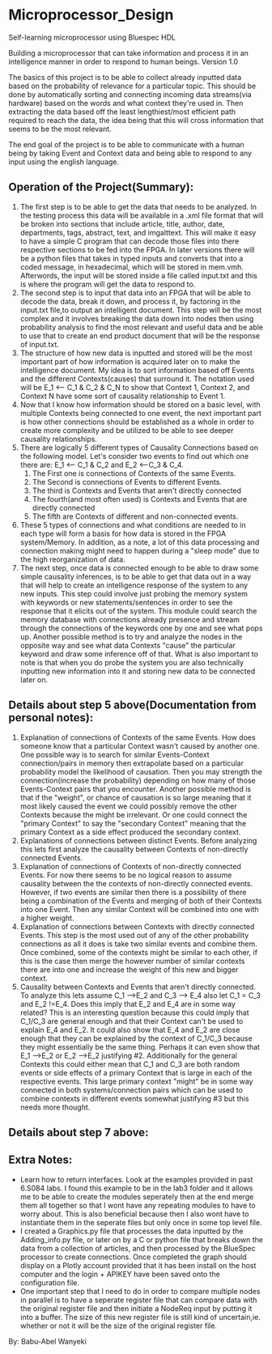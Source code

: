# Microprocessor_Design
Self-learning microprocessor using Bluespec HDL

Building a microprocessor that can take information and process it in an intelligence manner in order to respond to human beings. Version 1.0

The basics of this project is to be able to collect already inputted data based on the probability of relevance for a particular topic. This should be done by automatically sorting and connecting incoming data streams(via hardware) based on the words and what context they're used in. Then extracting the data based off the least lengthiest/most efficient path required to reach the data, the idea being that this will cross information that seems to be the most relevant.

The end goal of the project is to be able to communicate with a human being by taking Event and Context data and being able to respond to any input using the english language.



## Operation of the Project(Summary):
  1. The first step is to be able to get the data that needs to be analyzed. In the testing process this data will be available
  in a .xml file format that will be broken into sections that include article, title, author, date, departments, tags, abstract,
  text, and imgalttext. This will make it easy to have a simple C program that can decode those files into there respective sections to be fed into the FPGA. In later versions there will be a python files that takes in typed inputs and converts that into a coded message, in hexadecimal, which will be stored in mem.vmh. Afterwords, the input will be stored inside a file called input.txt and this is where the program will get the data to respond to.
  2. The second step is to input that data into an FPGA that will be able to decode the data, break it down, and process it, by factoring in the input.txt file,to output an intelligent document. This step will be the most complex and it involves breaking the data down into nodes
  then using probability analysis to find the most relevant and useful data and be able to use that to create an end product document that will be the response of input.txt.
  3. The structure of how new data is inputted and stored will be the most important part of how information is acquired later on to make the intelligence document. My idea is to sort information based off Events and the different Contexts(causes) that surround it. The notation used will be E_1 <-- C_1 & C_2 & C_N to show that Context 1, Context 2, and Context N have some sort of causality relationship to Event 1.
  4. Now that I know how information should be stored on a basic level, with multiple Contexts being connected to one event, the next important part is how other connections should be established as a whole in order to create more complexity and be utilized to be able to see deeper causality relationships.
  5. There are logically 5 different types of Causality Connections based on the following model. Let's consider two events to find out which one there are: E_1 <-- C_1 & C_2 and E_2 <--C_3 & C_4.
      1. The First one is connections of Contexts of the same Events.
      2. The Second is connections of Events to different Events.
      3. The third is Contexts and Events that aren't directly connected
      4. The fourth(and most often used) is Contexts and Events that are directly connected
      5. The fifth are Contexts of different and non-connected events.
  6. These 5 types of connections and what conditions are needed to in each type will form a basis for how data is stored in the FPGA system/Memory. In addition, as a note, a lot of this data processing and connection making might need to happen during a "sleep mode" due to the high reorganization of data.
  7. The next step, once data is connected enough to be able to draw some simple causality inferences, is to be able to get that data out in a way that will help to create an intelligence response of the system to any new inputs. This step could involve just probing the memory system with keywords or new statements/sentences in order to see the response that it elicits out of the system. This module could search the memory database with connections already presence and stream through the connections of the keywords one by one and see what pops up. Another possible method is to try and analyze the nodes in the opposite way and see what data Contexts "cause" the particular keyword and draw some inference off of that. What is also important to note is that when you do probe the system you are also technically inputting new information into it and storing new data to be connected later on.


## Details about step 5 above(Documentation from personal notes):
1. Explanation of connections of Contexts of the same Events. How does someone know that a particular Context wasn't caused by another one. One possible way is to search for similar Events-Context connection/pairs in memory then extrapolate based on a particular probability model the likelihood of causation. Then you may strength the connection(increase the probability) depending on how many of those Events-Context pairs that you encounter.
Another possible method is that if the "weight", or chance of causation is so large meaning that it most likely caused the event we could possibly remove the other Contexts because the might be irrelevant. Or one could connect the "primary Context" to say the "secondary Context" meaning that the primary Context as a side effect produced the secondary context.
2. Explanations of connections between distinct Events. Before analyzing this lets first analyze the causality between Contexts of non-directly connected Events.
3. Explanation of connections of Contexts of non-directly connected Events. For now there seems to be no logical reason to assume causality between the the contexts of non-directly connected events. However, if two events are similar then there is a possibility of there being a combination of the Events and merging of both of their Contexts into one Event. Then any similar Context will be combined into one with a higher weight.
4. Explanation of connections between Contexts with directly connected Events. This step is the most used out of any of the other probability connections as all it does is take two similar events and combine them. Once combined, some of the contexts might be similar to each other, if this is the case then merge the however number of similar contexts there are into one and increase the weight of this new and bigger context. 
5. Causality between Contexts and Events that aren't directly connected. To analyze this lets assume C_1 -->E_2 and
C_3 --> E_4 also let C_1 = C_3 and E_2 !=E_4. Does this imply that E_2 and E_4 are in some way related? This is an interesting question because this could imply that C_1/C_3 are general enough and that their Context can't be used to explain E_4 and E_2. It could also show that E_4 and E_2 are close enough that they can be explained by the context of C_1/C_3 because they might essentially be the same thing. Perhaps it can even show that E_1 -->E_2 or E_2 -->E_2 justifying #2.
Additionally for the general Contexts this could either mean that C_1 and C_3 are both random events or side effects of a primary Context that is large in each of the respective events. This large primary context "might" be in some way connected in both systems/connection pairs which can be used to combine contexts in different events somewhat justifying #3 but this needs more thought.

## Details about step 7 above:






## Extra Notes:
 - Learn how to return interfaces. Look at the examples provided in past 6.S084 labs. I found this example to be in the lab3 folder and it allows me to be able to create the modules seperately then at the end merge them all together so that I wont have any repeating modules to have to worry about. This is also beneficial because then I also wont have to instantiate them in the seperate files but only once in some top level file.
 - I created a Graphics.py file that processes the data inputted by the Adding_info.py file, or later on by a C or python file that breaks down the data from a collection of articles, and then processed by the BlueSpec processor to create connections. Once completed the graph should display on a Plotly account provided that it has been install on the host computer and the login + APIKEY have been saved onto the configuration file.
 - One important step that I need to do in order to compare multiple nodes in parallel is to have a seperate register file that can compare data with the original register file and then initiate a NodeReq input by putting it into a buffer. The size of this new register file is still kind of uncertain,ie. whether or not it will be the size of the original register file. 

By: Babu-Abel Wanyeki
